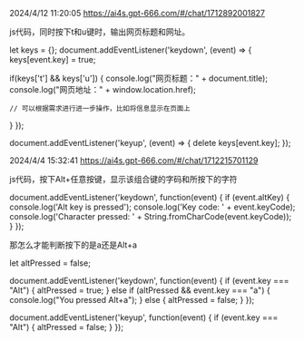 2024/4/12 11:20:05
https://ai4s.gpt-666.com/#/chat/1712892001827

js代码，同时按下t和u键时，输出网页标题和网址。

let keys = {};
document.addEventListener('keydown', (event) => {
  keys[event.key] = true;

  if(keys['t'] && keys['u']) {
    console.log("网页标题：" + document.title);
    console.log("网页地址：" + window.location.href);

    // 可以根据需求进行进一步操作，比如将信息显示在页面上
  }
});

document.addEventListener('keyup', (event) => {
  delete keys[event.key];
});

2024/4/4 15:32:41
https://ai4s.gpt-666.com/#/chat/1712215701129

js代码，按下Alt+任意按键，显示该组合键的字码和所按下的字符

document.addEventListener('keydown', function(event) {
    if (event.altKey) {
        console.log('Alt key is pressed');
        console.log('Key code: ' + event.keyCode);
        console.log('Character pressed: ' + String.fromCharCode(event.keyCode));
    }
});

那怎么才能判断按下的是a还是Alt+a

let altPressed = false;

document.addEventListener('keydown', function(event) {
    if (event.key === "Alt") {
        altPressed = true;
    } else if (altPressed && event.key === "a") {
        console.log("You pressed Alt+a");
    } else {
        altPressed = false;
    }
});

document.addEventListener('keyup', function(event) {
    if (event.key === "Alt") {
        altPressed = false;
    }
});
